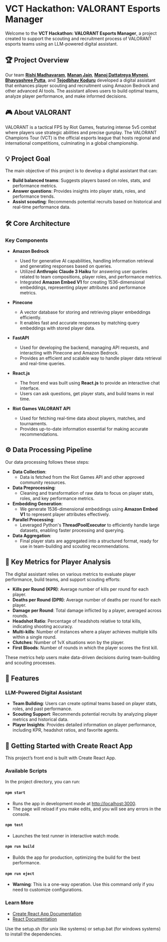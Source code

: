 # VCT Hackathon: VALORANT Esports Manager

Welcome to the **VCT Hackathon: VALORANT Esports Manager**, a project created to support the scouting and recruitment process of VALORANT esports teams using an LLM-powered digital assistant.

## 🏆 Project Overview
Our team [**Rishi Madhavaram**](https://www.linkedin.com/in/rishimadhavaram/), [**Manan Jain**](https://www.linkedin.com/in/mananjen007/), [**Manoj Dattatreya Myneni**](https://www.linkedin.com/in/manoj1205/), [**Bhavyashree Putta**](https://www.linkedin.com/in/bhavyashree-putta-b120261b8/), and [**Tejodbhav Koduru**](https://www.linkedin.com/in/tejkodur/) developed a digital assistant that enhances player scouting and recruitment using Amazon Bedrock and other advanced AI tools. The assistant allows users to build optimal teams, analyze player performance, and make informed decisions.

## 🎮 About VALORANT
VALORANT is a tactical FPS by Riot Games, featuring intense 5v5 combat where players use strategic abilities and precise gunplay. The VALORANT Champions Tour (VCT) is the official esports league that hosts regional and international competitions, culminating in a global championship.

## 💡 Project Goal
The main objective of this project is to develop a digital assistant that can:
- **Build balanced teams**: Suggests players based on roles, stats, and performance metrics.
- **Answer questions**: Provides insights into player stats, roles, and performance trends.
- **Assist scouting**: Recommends potential recruits based on historical and real-time performance data.

## 🛠️ Core Architecture

### Key Components

 - **Amazon Bedrock**
   - Used for generative AI capabilities, handling information retrieval and generating responses based on queries.
   - Utilized **Anthropic Claude 3 Haiku** for answering user queries related to team compositions, player roles, and performance metrics.
   - Integrated **Amazon Embed V1** for creating 1536-dimensional embeddings, representing player attributes and performance metrics.

 - **Pinecone**
   - A vector database for storing and retrieving player embeddings efficiently.
   - It enables fast and accurate responses by matching query embeddings with stored player data.

 - **FastAPI**
   - Used for developing the backend, managing API requests, and interacting with Pinecone and Amazon Bedrock.
   - Provides an efficient and scalable way to handle player data retrieval and real-time queries.

 - **React.js**
   - The front end was built using **React.js** to provide an interactive chat interface.
   - Users can ask questions, get player stats, and build teams in real time.

 - **Riot Games VALORANT API**
   - Used for fetching real-time data about players, matches, and tournaments.
   - Provides up-to-date information essential for making accurate recommendations.

## ⚙️ Data Processing Pipeline

Our data processing follows these steps:
- **Data Collection**:
   - Data is fetched from the Riot Games API and other approved community resources.
- **Data Preprocessing**:
   - Cleaning and transformation of raw data to focus on player stats, roles, and key performance metrics.
- **Embedding Generation**:
   - We generate 1536-dimensional embeddings using **Amazon Embed V1** to represent player attributes effectively.
- **Parallel Processing**:
   - Leveraged Python's **ThreadPoolExecutor** to efficiently handle large datasets, enabling faster processing and querying.
- **Data Aggregation**:
   - Final player stats are aggregated into a structured format, ready for use in team-building and scouting recommendations.

## 🔢 Key Metrics for Player Analysis
The digital assistant relies on various metrics to evaluate player performance, build teams, and support scouting efforts:

- **Kills per Round (KPR)**: Average number of kills per round for each player.
- **Deaths per Round (DPR)**: Average number of deaths per round for each player.
- **Damage per Round**: Total damage inflicted by a player, averaged across rounds.
- **Headshot Ratio**: Percentage of headshots relative to total kills, indicating shooting accuracy.
- **Multi-kills**: Number of instances where a player achieves multiple kills within a single round.
- **Clutches**: Number of 1vX situations won by the player.
- **First Bloods**: Number of rounds in which the player scores the first kill.

These metrics help users make data-driven decisions during team-building and scouting processes.

## 🌟 Features

### LLM-Powered Digital Assistant
- **Team Building**: Users can create optimal teams based on player stats, roles, and past performance.
- **Scouting Support**: Recommends potential recruits by analyzing player metrics and historical data.
- **Player Insights**: Provides detailed information on player performance, including KPR, headshot ratios, and favorite agents.

## 📜 Getting Started with Create React App

This project’s front end is built with Create React App.

### Available Scripts
In the project directory, you can run:

#### `npm start`
- Runs the app in development mode at [http://localhost:3000](http://localhost:3000).
- The page will reload if you make edits, and you will see any errors in the console.

#### `npm test`
- Launches the test runner in interactive watch mode.

#### `npm run build`
- Builds the app for production, optimizing the build for the best performance.

#### `npm run eject`
- **Warning**: This is a one-way operation. Use this command only if you need to customize configurations.

### Learn More
- [Create React App Documentation](https://facebook.github.io/create-react-app/docs/getting-started)
- [React Documentation](https://reactjs.org/)

Use the setup.sh (for unix like systems) or setup.bat (for windows systems) to install the dependencies.
